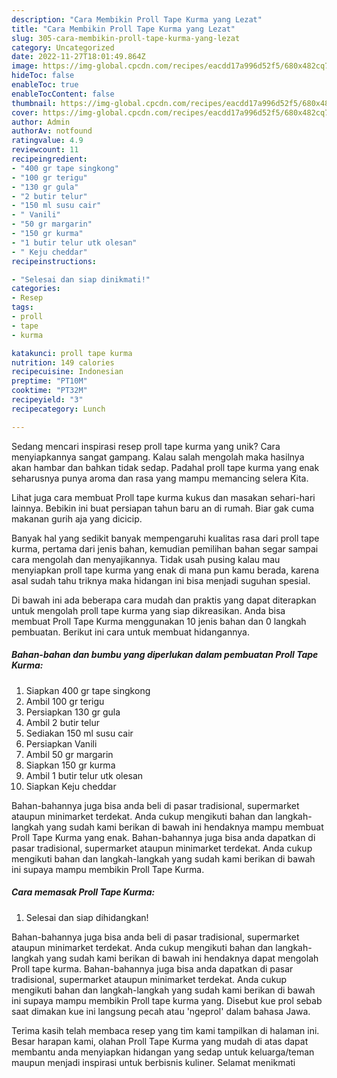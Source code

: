 ```yaml
---
description: "Cara Membikin Proll Tape Kurma yang Lezat"
title: "Cara Membikin Proll Tape Kurma yang Lezat"
slug: 305-cara-membikin-proll-tape-kurma-yang-lezat
category: Uncategorized
date: 2022-11-27T18:01:49.864Z
image: https://img-global.cpcdn.com/recipes/eacdd17a996d52f5/680x482cq70/proll-tape-kurma-foto-resep-utama.jpg
hideToc: false
enableToc: true
enableTocContent: false
thumbnail: https://img-global.cpcdn.com/recipes/eacdd17a996d52f5/680x482cq70/proll-tape-kurma-foto-resep-utama.jpg
cover: https://img-global.cpcdn.com/recipes/eacdd17a996d52f5/680x482cq70/proll-tape-kurma-foto-resep-utama.jpg
author: Admin
authorAv: notfound
ratingvalue: 4.9
reviewcount: 11
recipeingredient:
- "400 gr tape singkong"
- "100 gr terigu"
- "130 gr gula"
- "2 butir telur"
- "150 ml susu cair"
- " Vanili"
- "50 gr margarin"
- "150 gr kurma"
- "1 butir telur utk olesan"
- " Keju cheddar"
recipeinstructions:

- "Selesai dan siap dinikmati!"
categories:
- Resep
tags:
- proll
- tape
- kurma

katakunci: proll tape kurma 
nutrition: 149 calories
recipecuisine: Indonesian
preptime: "PT10M"
cooktime: "PT32M"
recipeyield: "3"
recipecategory: Lunch

---
```





Sedang mencari inspirasi resep proll tape kurma yang unik? Cara menyiapkannya sangat gampang. Kalau salah mengolah maka hasilnya akan hambar dan bahkan tidak sedap. Padahal proll tape kurma yang enak seharusnya punya aroma dan rasa yang mampu memancing selera Kita.





Lihat juga cara membuat Proll tape kurma kukus dan masakan sehari-hari lainnya. Bebikin ini buat persiapan tahun baru an di rumah. Biar gak cuma makanan gurih aja yang dicicip.

Banyak hal yang sedikit banyak mempengaruhi kualitas rasa dari proll tape kurma, pertama dari jenis bahan, kemudian pemilihan bahan segar sampai cara mengolah dan menyajikannya. Tidak usah pusing kalau mau menyiapkan proll tape kurma yang enak di mana pun kamu berada, karena asal sudah tahu triknya maka hidangan ini bisa menjadi suguhan spesial.






Di bawah ini ada beberapa cara mudah dan praktis yang dapat diterapkan untuk mengolah proll tape kurma yang siap dikreasikan. Anda bisa membuat Proll Tape Kurma menggunakan 10 jenis bahan dan 0 langkah pembuatan. Berikut ini cara untuk membuat hidangannya.

<!--inarticleads1-->

##### Bahan-bahan dan bumbu yang diperlukan dalam pembuatan Proll Tape Kurma:

1. Siapkan 400 gr tape singkong
1. Ambil 100 gr terigu
1. Persiapkan 130 gr gula
1. Ambil 2 butir telur
1. Sediakan 150 ml susu cair
1. Persiapkan  Vanili
1. Ambil 50 gr margarin
1. Siapkan 150 gr kurma
1. Ambil 1 butir telur utk olesan
1. Siapkan  Keju cheddar


Bahan-bahannya juga bisa anda beli di pasar tradisional, supermarket ataupun minimarket terdekat. Anda cukup mengikuti bahan dan langkah-langkah yang sudah kami berikan di bawah ini hendaknya mampu membuat Proll Tape Kurma yang enak. Bahan-bahannya juga bisa anda dapatkan di pasar tradisional, supermarket ataupun minimarket terdekat. Anda cukup mengikuti bahan dan langkah-langkah yang sudah kami berikan di bawah ini supaya mampu membikin Proll Tape Kurma. 

<!--inarticleads2-->

##### Cara memasak Proll Tape Kurma:


1. Selesai dan siap dihidangkan!

Bahan-bahannya juga bisa anda beli di pasar tradisional, supermarket ataupun minimarket terdekat. Anda cukup mengikuti bahan dan langkah-langkah yang sudah kami berikan di bawah ini hendaknya dapat mengolah Proll tape kurma. Bahan-bahannya juga bisa anda dapatkan di pasar tradisional, supermarket ataupun minimarket terdekat. Anda cukup mengikuti bahan dan langkah-langkah yang sudah kami berikan di bawah ini supaya mampu membikin Proll tape kurma yang. Disebut kue prol sebab saat dimakan kue ini langsung pecah atau &#39;ngeprol&#39; dalam bahasa Jawa. 

Terima kasih telah membaca resep yang tim kami tampilkan di halaman ini. Besar harapan kami, olahan Proll Tape Kurma yang mudah di atas dapat membantu anda menyiapkan hidangan yang sedap untuk keluarga/teman maupun menjadi inspirasi untuk berbisnis kuliner. Selamat menikmati

